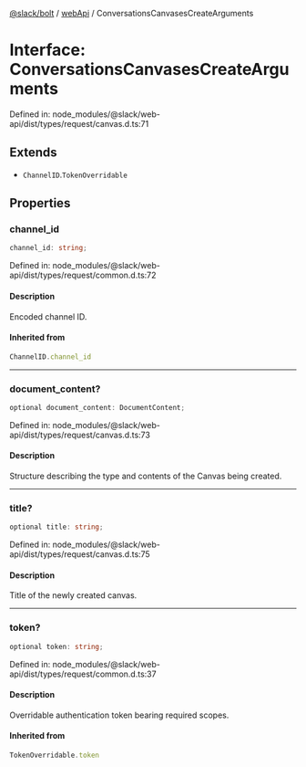 [@slack/bolt](../../../../index.md) / [webApi](../index.md) / ConversationsCanvasesCreateArguments

# Interface: ConversationsCanvasesCreateArguments

Defined in: node\_modules/@slack/web-api/dist/types/request/canvas.d.ts:71

## Extends

- `ChannelID`.`TokenOverridable`

## Properties

### channel\_id

```ts
channel_id: string;
```

Defined in: node\_modules/@slack/web-api/dist/types/request/common.d.ts:72

#### Description

Encoded channel ID.

#### Inherited from

```ts
ChannelID.channel_id
```

***

### document\_content?

```ts
optional document_content: DocumentContent;
```

Defined in: node\_modules/@slack/web-api/dist/types/request/canvas.d.ts:73

#### Description

Structure describing the type and contents of the Canvas being created.

***

### title?

```ts
optional title: string;
```

Defined in: node\_modules/@slack/web-api/dist/types/request/canvas.d.ts:75

#### Description

Title of the newly created canvas.

***

### token?

```ts
optional token: string;
```

Defined in: node\_modules/@slack/web-api/dist/types/request/common.d.ts:37

#### Description

Overridable authentication token bearing required scopes.

#### Inherited from

```ts
TokenOverridable.token
```
